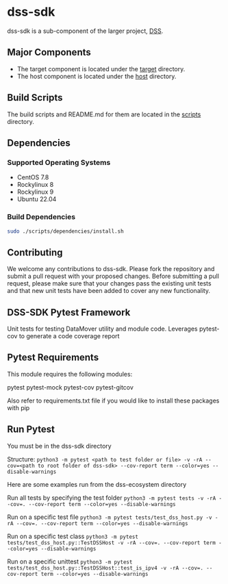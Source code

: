 # dss-sdk

dss-sdk is a sub-component of the larger project, [DSS](https://github.com/OpenMPDK/DSS).

## Major Components

- The target component is located under the [target](target) directory.
- The host component is located under the [host](host) directory.

## Build Scripts

The build scripts and README.md for them are located in the [scripts](scripts) directory.

## Dependencies

### Supported Operating Systems

- CentOS 7.8
- Rockylinux 8
- Rockylinux 9
- Ubuntu 22.04

### Build Dependencies

```bash
sudo ./scripts/dependencies/install.sh
```

## Contributing

We welcome any contributions to dss-sdk. Please fork the repository and submit a pull request with your proposed changes. Before submitting a pull request, please make sure that your changes pass the existing unit tests and that new unit tests have been added to cover any new functionality.

## DSS-SDK Pytest Framework

Unit tests for testing DataMover utility and module code. Leverages pytest-cov to generate a code coverage report

## Pytest Requirements

This module requires the following modules:

pytest
pytest-mock
pytest-cov
pytest-gitcov

Also refer to requirements.txt file if you would like to install these packages with pip

## Run Pytest

You must be in the dss-sdk directory

Structure:
`python3 -m pytest <path to test folder or file> -v -rA --cov=<path to root folder of dss-sdk> --cov-report term --color=yes --disable-warnings`

Here are some examples run from the dss-ecosystem directory

Run all tests by specifying the test folder
`python3 -m pytest tests -v -rA --cov=. --cov-report term --color=yes --disable-warnings`

Run on a specific test file
`python3 -m pytest tests/test_dss_host.py -v -rA --cov=. --cov-report term --color=yes --disable-warnings`

Run on a specific test class
`python3 -m pytest tests/test_dss_host.py::TestDSSHost -v -rA --cov=. --cov-report term --color=yes --disable-warnings`

Run on a specific unittest
`python3 -m pytest tests/test_dss_host.py::TestDSSHost::test_is_ipv4 -v -rA --cov=. --cov-report term --color=yes --disable-warnings`
